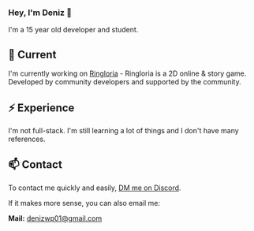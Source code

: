 ### Hey, I'm Deniz 👋

I'm a 15 year old developer and student.

## 🔭 Current

I'm currently working on [Ringloria](https://discord.gg/s65AQM9f5z) - Ringloria is a 2D online & story game. Developed by community developers and supported by the community.

## ⚡️ Experience

I'm not full-stack. I'm still learning a lot of things and I don't have many references.

## 📫 Contact

To contact me quickly and easily, [DM me on Discord](https://discord.com/users/773141540944084994).

If it makes more sense, you can also email me:

**Mail:** denizwp01@gmail.com
